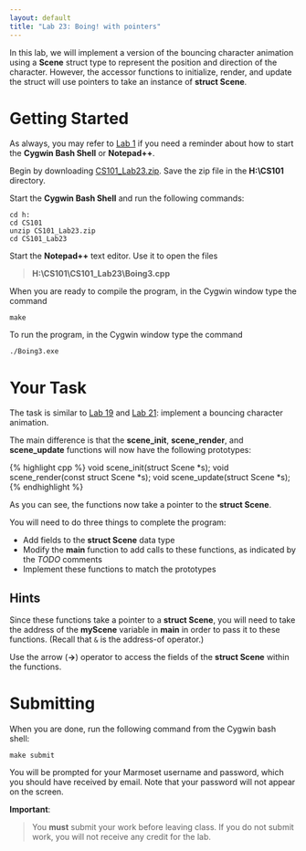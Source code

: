 ```yaml
---
layout: default
title: "Lab 23: Boing! with pointers"
---
```


In this lab, we will implement a version of the bouncing character animation using a **Scene** struct type to represent the position and direction of the character. However, the accessor functions to initialize, render, and update the struct will use pointers to take an instance of **struct Scene**.

Getting Started
===============

As always, you may refer to [Lab 1](lab01.html) if you need a reminder about how to start the **Cygwin Bash Shell** or **Notepad++**.

Begin by downloading [CS101\_Lab23.zip](CS101_Lab23.zip). Save the zip file in the **H:\\CS101** directory.

Start the **Cygwin Bash Shell** and run the following commands:

    cd h:
    cd CS101
    unzip CS101_Lab23.zip
    cd CS101_Lab23

Start the **Notepad++** text editor. Use it to open the files

> **H:\\CS101\\CS101\_Lab23\\Boing3.cpp**

When you are ready to compile the program, in the Cygwin window type the command

    make

To run the program, in the Cygwin window type the command

    ./Boing3.exe

Your Task
=========

The task is similar to [Lab 19](lab19.html) and [Lab 21](lab21.html): implement a bouncing character animation.

The main difference is that the **scene\_init**, **scene\_render**, and **scene\_update** functions will now have the following prototypes:

{% highlight cpp %}
void scene_init(struct Scene *s);
void scene_render(const struct Scene *s);
void scene_update(struct Scene *s);
{% endhighlight %}

As you can see, the functions now take a pointer to the **struct Scene**.

You will need to do three things to complete the program:

-   Add fields to the **struct Scene** data type
-   Modify the **main** function to add calls to these functions, as indicated by the *TODO* comments
-   Implement these functions to match the prototypes

Hints
-----

Since these functions take a pointer to a **struct Scene**, you will need to take the address of the **myScene** variable in **main** in order to pass it to these functions.  (Recall that `&` is the address-of operator.)

Use the arrow (**-\>**) operator to access the fields of the **struct Scene** within the functions.

Submitting
==========

When you are done, run the following command from the Cygwin bash shell:

    make submit

You will be prompted for your Marmoset username and password, which you should have received by email. Note that your password will not appear on the screen.

**Important**:

> You **must** submit your work before leaving class. If you do not submit work, you will not receive any credit for the lab.
